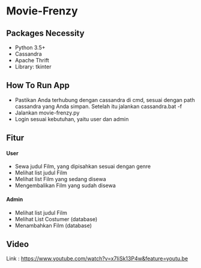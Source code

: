 # Movie-Frenzy

## Packages Necessity

- Python 3.5+
- Cassandra
- Apache Thrift
- Library: tkinter

## How To Run App

- Pastikan Anda terhubung dengan cassandra di cmd, sesuai dengan path cassandra yang Anda simpan. Setelah itu jalankan cassandra.bat -f
- Jalankan movie-frenzy.py
- Login sesuai kebutuhan, yaitu user dan admin

## Fitur

#### User

- Sewa judul Film, yang dipisahkan sesuai dengan genre
- Melihat list judul Film
- Melihat list Film yang sedang disewa
- Mengembalikan Film yang sudah disewa

#### Admin

- Melihat list judul Film
- Melihat List Costumer (database)
- Menambahkan Film (database)

## Video
Link : https://www.youtube.com/watch?v=x7IiSk13P4w&feature=youtu.be
